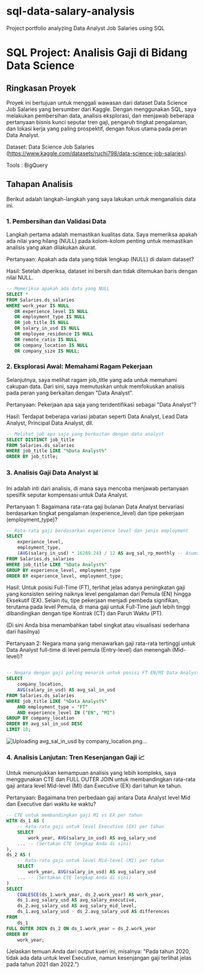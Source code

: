 # sql-data-salary-analysis
Project portfolio analyzing Data Analyst Job Salaries using SQL

# SQL Project: Analisis Gaji di Bidang Data Science

## Ringkasan Proyek
Proyek ini bertujuan untuk menggali wawasan dari dataset Data Science Job Salaries yang bersumber dari Kaggle. Dengan menggunakan SQL, saya melakukan pembersihan data, analisis eksplorasi, dan menjawab beberapa pertanyaan bisnis kunci seputar tren gaji, pengaruh tingkat pengalaman, dan lokasi kerja yang paling prospektif, dengan fokus utama pada peran Data Analyst.

Dataset: Data Science Job Salaries (https://www.kaggle.com/datasets/ruchi798/data-science-job-salaries).

Tools : BigQuery

## Tahapan Analisis

Berikut adalah langkah-langkah yang saya lakukan untuk menganalisis data ini.

### 1. Pembersihan dan Validasi Data

Langkah pertama adalah memastikan kualitas data. Saya memeriksa apakah ada nilai yang hilang (NULL) pada kolom-kolom penting untuk memastikan analisis yang akan dilakukan akurat.

Pertanyaan: Apakah ada data yang tidak lengkap (NULL) di dalam dataset?

Hasil: Setelah diperiksa, dataset ini bersih dan tidak ditemukan baris dengan nilai NULL.

```sql
-- Memeriksa apakah ada data yang NULL
SELECT *
FROM Salaries.ds_salaries
WHERE work_year IS NULL
   OR experience_level IS NULL
   OR employment_type IS NULL
   OR job_title IS NULL
   OR salary_in_usd IS NULL
   OR employee_residence IS NULL
   OR remote_ratio IS NULL
   OR company_location IS NULL
   OR company_size IS NULL;
```

### 2. Eksplorasi Awal: Memahami Ragam Pekerjaan

Selanjutnya, saya melihat ragam job_title yang ada untuk memahami cakupan data. Dari sini, saya memutuskan untuk memfokuskan analisis pada peran yang berkaitan dengan "Data Analyst".

Pertanyaan: Pekerjaan apa saja yang teridentifikasi sebagai "Data Analyst"?

Hasil: Terdapat beberapa variasi jabatan seperti Data Analyst, Lead Data Analyst, Principal Data Analyst, dll.

```SQL
-- Melihat job apa saja yang berkaitan dengan data analyst
SELECT DISTINCT job_title
FROM Salaries.ds_salaries
WHERE job_title LIKE "%Data Analyst%"
ORDER BY job_title;
```

### 3. Analisis Gaji Data Analyst 📊

Ini adalah inti dari analisis, di mana saya mencoba menjawab pertanyaan spesifik seputar kompensasi untuk Data Analyst.

Pertanyaan 1: Bagaimana rata-rata gaji bulanan Data Analyst bervariasi berdasarkan tingkat pengalaman (experience_level) dan tipe pekerjaan (employment_type)?

```SQL
-- Rata-rata gaji berdasarkan experience level dan jenis employment
SELECT 
    experience_level, 
    employment_type,
    (AVG(salary_in_usd) * 16289.24) / 12 AS avg_sal_rp_monthly -- Asumsi kurs saat ini
FROM Salaries.ds_salaries
WHERE job_title LIKE "%Data Analyst%"
GROUP BY experience_level, employment_type
ORDER BY experience_level, employment_type;
```
Hasil: Untuk posisi Full-Time (FT), terlihat jelas adanya peningkatan gaji yang konsisten seiring naiknya level pengalaman dari Pemula (EN) hingga Eksekutif (EX). Selain itu, tipe pekerjaan menjadi pembeda signifikan, terutama pada level Pemula, di mana gaji untuk Full-Time jauh lebih tinggi dibandingkan dengan tipe Kontrak (CT) dan Paruh Waktu (PT).

(Di sini Anda bisa menambahkan tabel singkat atau visualisasi sederhana dari hasilnya)

Pertanyaan 2: Negara mana yang menawarkan gaji rata-rata tertinggi untuk Data Analyst full-time di level pemula (Entry-level) dan menengah (Mid-level)?

```SQL

-- Negara dengan gaji paling menarik untuk posisi FT EN/MI Data Analyst
SELECT 
    company_location,
    AVG(salary_in_usd) AS avg_sal_in_usd
FROM Salaries.ds_salaries
WHERE job_title LIKE "%Data Analyst%"
    AND employment_type = "FT"
    AND experience_level IN ("EN", "MI")
GROUP BY company_location
ORDER BY avg_sal_in_usd DESC
LIMIT 10;
```
![Uploading avg_sal_in_usd by company_location.png…]()

### 4. Analisis Lanjutan: Tren Kesenjangan Gaji 📈

Untuk menunjukkan kemampuan analisis yang lebih kompleks, saya menggunakan CTE dan FULL OUTER JOIN untuk membandingkan rata-rata gaji antara level Mid-level (MI) dan Executive (EX) dari tahun ke tahun.

Pertanyaan: Bagaimana tren perbedaan gaji antara Data Analyst level Mid dan Executive dari waktu ke waktu?

```SQL
-- CTE untuk membandingkan gaji MI vs EX per tahun
WITH ds_1 AS (
    -- Rata-rata gaji untuk level Executive (EX) per tahun
    SELECT 
        work_year, AVG(salary_in_usd) AS avg_salary_usd
    ... -- (Sertakan CTE lengkap Anda di sini)
),
ds_2 AS (
    -- Rata-rata gaji untuk level Mid-level (MI) per tahun
    SELECT
        work_year, AVG(salary_in_usd) AS avg_salary_usd
    ... -- (Sertakan CTE lengkap Anda di sini)
)
SELECT 
    COALESCE(ds_1.work_year, ds_2.work_year) AS work_year,
    ds_1.avg_salary_usd AS avg_salary_executive,
    ds_2.avg_salary_usd AS avg_salary_mid_level,
    ds_1.avg_salary_usd - ds_2.avg_salary_usd AS differences
FROM 
    ds_1 
FULL OUTER JOIN ds_2 ON ds_1.work_year = ds_2.work_year
ORDER BY
    work_year;
```
(Jelaskan temuan Anda dari output kueri ini, misalnya: "Pada tahun 2020, tidak ada data untuk level Executive, namun kesenjangan gaji terlihat jelas pada tahun 2021 dan 2022.")
